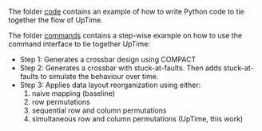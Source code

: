 The folder [code](code) contains an example of how to write Python code to tie together the flow of UpTime.

The folder [commands](commands) contains a step-wise example on how to use the command interface to tie together UpTime:
- Step 1: Generates a crossbar design using COMPACT
- Step 2: Generates a crossbar with stuck-at-faults. Then adds stuck-at-faults to simulate the behaviour over time.
- Step 3: Applies data layout reorganization using either:
  1. naive mapping (baseline)
  2. row permutations
  3. sequential row and column permutations 
  4. simultaneous row and column permutations (UpTime, this work)
